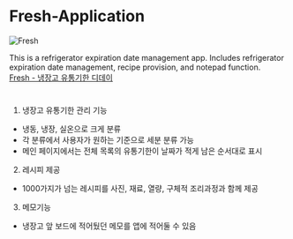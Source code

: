 # Fresh-Application
![Fresh](https://play-lh.googleusercontent.com/fduUesmjh7ybkw0qnDs8h-lNZvM_WKEEOGWZbhT26yXblNV4IUN6folJTCJqdcecvQM=s180-rw)  

This is a refrigerator expiration date management app. Includes refrigerator expiration date management, recipe provision, and notepad function.  
[Fresh - 냉장고 유통기한 디데이](https://play.google.com/store/apps/details?id=com.kbwrefrigerator.refrigeratorlist)  

#  
  

1. 냉장고 유통기한 관리 기능
- 냉동, 냉장, 실온으로 크게 분류
- 각 분류에서 사용자가 원하는 기준으로 세분 분류 가능
- 메인 페이지에서는 전체 목록의 유통기한이 날짜가 적게 남은 순서대로 표시  


2. 레시피 제공
- 1000가지가 넘는 레시피를 사진, 재료, 열량, 구체적 조리과정과 함께 제공  


3. 메모기능
- 냉장고 앞 보드에 적어뒀던 메모를 앱에 적어둘 수 있음
